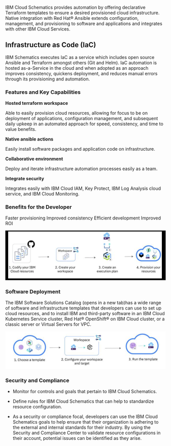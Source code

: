 IBM Cloud Schematics provides automation by offering declarative Terraform templates to ensure a desired provisioned cloud infrastructure. Native integration with Red Hat® Ansible extends configuration, management, and provisioning to software and applications and integrates with other IBM Cloud Services. 

## Infrastructure as Code (IaC)

IBM Schematics executes IaC as a service which includes open source Ansible and Terraform amongst others (Git and Helm). IaC automation is hosted as-a-Service in the cloud and when adopted as an approach improves consistency, quickens deployment, and reduces manual errors through its provisioning and automation.    

### Features and Key Capabilities

**Hosted terraform workspace**

Able to easily provision cloud resources, allowing for focus to be on deployment of applications, configuration management, and subsequent daily upkeep in an automated approach for speed, consistency, and time to value benefits.  

**Native ansible actions**

Easily install software packages and application code on infrastructure.

**Collaborative environment**

Deploy and iterate infrastructure automation processes easily as a team.

**Integrate security**

Integrates easily with IBM Cloud IAM, Key Protect, IBM Log Analysis cloud service, and IBM Cloud Monitoring.

### Benefits for the Developer

Faster provisioning
Improved consistency
Efficient development
Improved ROI

![provision_cloud_schematics](provision_cloud_schematics.png)

### Software Deployment

The IBM Software Solutions Catalog (opens in a new tab)has a wide range of software and infrastructure templates that developers can use to set up cloud resources, and to install IBM and third-party software in an IBM Cloud Kubernetes Service cluster, Red Hat® OpenShift® on IBM Cloud cluster, or a classic server or Virtual Servers for VPC. 

![software_deployment_cloud_schematics](software_deployment_cloud_schematics.png)

### Security and Compliance

- Monitor for controls and goals that pertain to IBM Cloud Schematics.
  
- Define rules for IBM Cloud Schematics that can help to standardize resource configuration.

- As a security or compliance focal, developers can use the IBM Cloud Schematics goals to help ensure that their organization is adhering to the external and internal standards for their industry. By using the Security and Compliance Center to validate resource configurations in their account, potential issues can be identified as they arise.